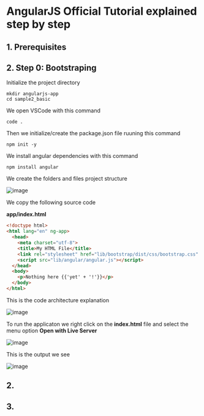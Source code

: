 # AngularJS Official Tutorial explained step by step

## 1. Prerequisites

## 2. Step 0: Bootstraping

Initialize the project directory

```
mkdir angularjs-app
cd sample2_basic
```

We open VSCode with this command

```
code .
```

Then we initialize/create the package.json file ruuning this command

```
npm init -y
```

We install angular dependencies with this command

```
npm install angular
```

We create the folders and files project structure

![image](https://github.com/luiscoco/AngularJS_lesson3_official_tutorial/assets/32194879/9aa48697-7ae5-45d8-b02c-edf7e64dc975)

We copy the following source code 

**app/index.html**

```html
<!doctype html>
<html lang="en" ng-app>
  <head>
    <meta charset="utf-8">
    <title>My HTML File</title>
    <link rel="stylesheet" href="lib/bootstrap/dist/css/bootstrap.css" />
    <script src="lib/angular/angular.js"></script>
  </head>
  <body>
    <p>Nothing here {{'yet' + '!'}}</p>
  </body>
</html>
```

This is the code architecture explanation

![image](https://github.com/luiscoco/AngularJS_lesson3_official_tutorial/assets/32194879/6df09bff-0ae6-4d3f-9bd9-35902a827299)

To run the applicaton we right click on the **index.html** file and select the menu option **Open with Live Server**

![image](https://github.com/luiscoco/AngularJS_lesson3_official_tutorial/assets/32194879/b5b3e471-8f6d-4dd8-962f-37e6b944ce9c)

This is the output we see

![image](https://github.com/luiscoco/AngularJS_lesson3_official_tutorial/assets/32194879/759b094b-f183-4cdd-9ab2-90dcfc03a304)


## 2. 



## 3.  



